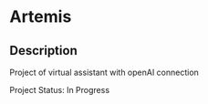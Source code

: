 # Artemis

## Description

Project of virtual assistant with openAI connection

Project Status: In Progress
